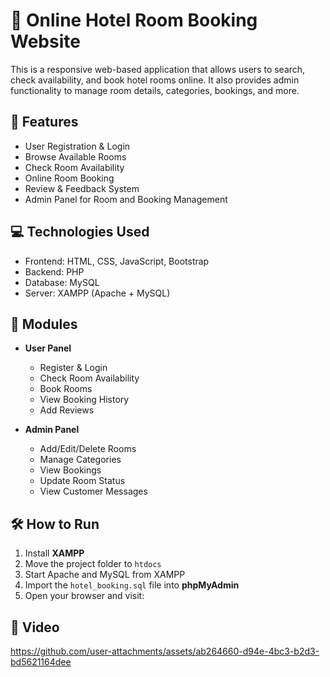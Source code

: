# 🏨 Online Hotel Room Booking Website

This is a responsive web-based application that allows users to search, check availability, and book hotel rooms online. It also provides admin functionality to manage room details, categories, bookings, and more.

## 📌 Features

- User Registration & Login
- Browse Available Rooms
- Check Room Availability
- Online Room Booking
- Review & Feedback System
- Admin Panel for Room and Booking Management

## 💻 Technologies Used

- Frontend: HTML, CSS, JavaScript, Bootstrap
- Backend: PHP
- Database: MySQL
- Server: XAMPP (Apache + MySQL)

## 🔐 Modules

- **User Panel**
  - Register & Login
  - Check Room Availability
  - Book Rooms
  - View Booking History
  - Add Reviews
  
- **Admin Panel**
  - Add/Edit/Delete Rooms
  - Manage Categories
  - View Bookings
  - Update Room Status
  - View Customer Messages


## 🛠 How to Run

1. Install **XAMPP**
2. Move the project folder to `htdocs`
3. Start Apache and MySQL from XAMPP
4. Import the `hotel_booking.sql` file into **phpMyAdmin**
5. Open your browser and visit:


## 🎥 Video


https://github.com/user-attachments/assets/ab264660-d94e-4bc3-b2d3-bd5621164dee

